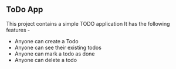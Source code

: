 ## ToDo App
This project contains a simple TODO application
It has the following features - 

- Anyone can create a Todo
- Anyone can see their existing todos
- Anyone can mark a todo as done
- Anyone can delete a todo
